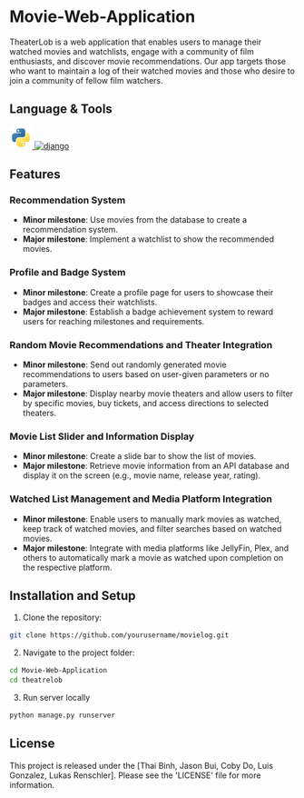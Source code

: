 # Movie-Web-Application

TheaterLob is a web application that enables users to manage their watched movies and watchlists, engage with a community of film enthusiasts, and discover movie recommendations. Our app targets those who want to maintain a log of their watched movies and those who desire to join a community of fellow film watchers.

## Language & Tools
<p align="left"> 
  <a href="https://www.python.org" target="_blank" rel="noreferrer"> <img src="https://raw.githubusercontent.com/devicons/devicon/master/icons/python/python-original.svg" alt="python" width="40" height="40"/> </a>
  <a href="https://www.djangoproject.com/" target="_blank" rel="noreferrer"> <img src="https://cdn.worldvectorlogo.com/logos/django.svg" alt="django" width="40" height="40"/> </a>
</p>

## Features

### Recommendation System
- **Minor milestone**: Use movies from the database to create a recommendation system.
- **Major milestone**: Implement a watchlist to show the recommended movies.

### Profile and Badge System
- **Minor milestone**: Create a profile page for users to showcase their badges and access their watchlists.
- **Major milestone**: Establish a badge achievement system to reward users for reaching milestones and requirements.

### Random Movie Recommendations and Theater Integration
- **Minor milestone**: Send out randomly generated movie recommendations to users based on user-given parameters or no parameters.
- **Major milestone**: Display nearby movie theaters and allow users to filter by specific movies, buy tickets, and access directions to selected theaters.

### Movie List Slider and Information Display
- **Minor milestone**: Create a slide bar to show the list of movies.
- **Major milestone**: Retrieve movie information from an API database and display it on the screen (e.g., movie name, release year, rating).

### Watched List Management and Media Platform Integration
- **Minor milestone**: Enable users to manually mark movies as watched, keep track of watched movies, and filter searches based on watched movies.
- **Major milestone**: Integrate with media platforms like JellyFin, Plex, and others to automatically mark a movie as watched upon completion on the respective platform.

## Installation and Setup

1. Clone the repository:

```bash
git clone https://github.com/yourusername/movielog.git
```

2. Navigate to the project folder:

```bash
cd Movie-Web-Application
cd theatrelob
```

3. Run server locally

```bash
python manage.py runserver
```

## License
This project is released under the [Thai Binh, Jason Bui, Coby Do, Luis Gonzalez, Lukas Renschler]. Please see the 'LICENSE' file for more information.
